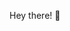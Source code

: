 Hey there! 👋

<!--- 👋 Hi, there I’m @deepak-mahto
- 👀 I’m interested in ...
- 🌱 I’m currently learning ...
- 💞️ I’m looking to collaborate on ...
- 📫 How to reach me ...
- 😄 Pronouns: ...
- ⚡ Fun fact: ... --->

<!---
deepak-mahto/deepak-mahto is a ✨ special ✨ repository because its `README.md` (this file) appears on your GitHub profile.
You can click the Preview link to take a look at your changes.
--->
